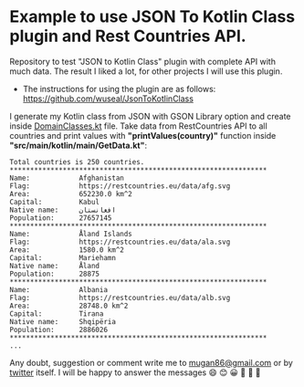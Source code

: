 # Example to use JSON To Kotlin Class plugin and Rest Countries API.
Repository to test "JSON to Kotlin Class" plugin with complete API with much data. The result I liked a lot, for other projects I will use this plugin.
* The instructions for using the plugin are as follows: https://github.com/wuseal/JsonToKotlinClass

I generate my Kotlin class from JSON with GSON Library option and create inside [DomainClasses.kt](https://github.com/mugan86/rest-countries-api-with-json-to-kotlin-class-plugin/blob/master/src/main/kotlin/domain/models/DomainClasses.kt) file. Take data from RestCountries API to all countries and print values with **"printValues(country)"** function inside **"src/main/kotlin/main/GetData.kt"**:

```     
Total countries is 250 countries.
***************************************************************
Name: 			 Afghanistan
Flag: 			 https://restcountries.eu/data/afg.svg
Area: 			 652230.0 km^2
Capital: 		 Kabul
Native name: 	 افغانستان
Population: 	 27657145
***************************************************************
Name: 			 Åland Islands
Flag: 			 https://restcountries.eu/data/ala.svg
Area: 			 1580.0 km^2
Capital: 		 Mariehamn
Native name: 	 Åland
Population: 	 28875
***************************************************************
Name: 			 Albania
Flag: 			 https://restcountries.eu/data/alb.svg
Area: 			 28748.0 km^2
Capital: 		 Tirana
Native name: 	 Shqipëria
Population: 	 2886026
***************************************************************
...
 ```
 
 Any doubt, suggestion or comment write me to [mugan86@gmail.com](mugan86@gmail.com) or by [twitter](https://twitter.com/mugan86) itself. I will be happy to answer the messages
 :smile: :blush: :grinning: :tada: :tada: :tada:
